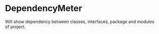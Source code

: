 # DependencyMeter
Will show dependency between classes, interfaces, package and modules of project.
